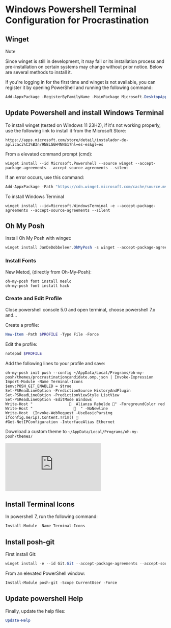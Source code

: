 # Windows Powershell Terminal Configuration for Procrastination

## Winget

> [!NOTE]
> Since winget is still in development, it may fail or its installation process and pre-installation on certain systems may change without prior notice. Below are several methods to install it.

If you're logging in for the first time and winget is not available, you can register it by opening PowerShell and running the following command:
```Powershell
Add-AppxPackage -RegisterByFamilyName -MainPackage Microsoft.DesktopAppInstaller_8wekyb3d8bbwe
```
## Update Powershell and install Windows Terminal

To install winget (tested on Windows 11 23H2), if it's not working properly, use the following link to install it from the Microsoft Store:
```
https://apps.microsoft.com/store/detail/instalador-de-aplicaci%C3%B3n/9NBLGGH4NNS1?hl=es-es&gl=es
```
From a elevated command prompt (cmd):
```console
winget install --id Microsoft.Powershell --source winget --accept-package-agreements --accept-source-agreements --silent
```
If an error occurs, use this command:
```powershell
Add-AppxPackage -Path "https://cdn.winget.microsoft.com/cache/source.msix"
```
To install Windows Terminal
```console
winget install --id=Microsoft.WindowsTerminal -e --accept-package-agreements --accept-source-agreements --silent
```

## Oh My Posh

Install Oh My Posh with winget:
```powershell
winget install JanDeDobbeleer.OhMyPosh -s winget --accept-package-agreements --accept-source-agreements --silent
```

### Install Fonts

New Metod, (directly from Oh-My-Posh):
```
oh-my-posh font install meslo
oh-my-posh font install hack
```
<!--  No es necesario desde que oh-my-posh incluye instalación directa
Manual method:
1. Download, unzip, and install Hack Nerd Font from `https://www.nerdfonts.com`
2. In the Windows Terminal settings UI, go to the "Advanced" tab of each profile and select the Meslo NF font.
3. Save the changes.

To install Hack Nerd Font via a one-line PowerShell script:
```powershell
Invoke-WebRequest -Uri https://github.com/ryanoasis/nerd-fonts/releases/download/v3.1.1/Hack.zip -OutFile Fonts.zip && Expand-Archive .\Fonts.zip & start-sleep -s 4 && Get-ChildItem -Path ./Fonts -Include '*.ttf','*.ttc','*.otf' -Recurse | ForEach {(New-Object -ComObject Shell.Application).Namespace(0x14).CopyHere($_.FullName,0x10)}
```
-->
### Create and Edit Profile
Close powershell console 5.0 and open terminal, choose powershell 7.x and...

Create a profile:
```powershell
New-Item -Path $PROFILE -Type File -Force
```
Edit the profile:
```powershell
notepad $PROFILE
```
<!-- 
### Set Execution Policy
Review and set de execution policy:
```powershell
Get-ExecutionPolicy -list
Set-ExecutionPolicy -ExecutionPolicy Unrestricted -Scope CurrentUser
```
### Theme Path
Check the path Oh My Posh themes:
```powershell
$env:POSH_THEMES_PATH
```
-->

Add the following lines to your profile and save:
```text
oh-my-posh init pwsh --config ~/AppData/Local/Programs/oh-my-posh/themes/procrastinationcandidate.omp.json | Invoke-Expression
Import-Module -Name Terminal-Icons
$env:POSH_GIT_ENABLED = $true
Set-PSReadLineOption -PredictionSource HistoryAndPlugin
Set-PSReadLineOption -PredictionViewStyle ListView
Set-PSReadLineOption -EditMode Windows
Write-Host "                  Alianza Rebelde " -ForegroundColor red
Write-Host "                  󱋌  " -NoNewline
Write-Host  (Invoke-WebRequest -UseBasicParsing ifconfig.me/ip).Content.Trim() 󱋌
#Get-NetIPConfiguration -InterfaceAlias Ethernet
``` 
Download a custom theme to `~/AppData/Local/Programs/oh-my-posh/themes/`

![Custom theme](https://raw.githubusercontent.com/surgatengit/Procrastinateshell/main/procrastinationcandidate.omp.json)


## Install Terminal Icons
In powershell 7, run the following command:
```powershell
Install-Module -Name Terminal-Icons
```
## Install posh-git
First install Git: 
```powershell
winget install -e --id Git.Git --accept-package-agreements --accept-source-agreements --silent
```
From an elevated PowerShell window:
```powershell
Install-Module posh-git -Scope CurrentUser -Force
```

## Update powershell Help
Finally, update the help files:
```powershell
Update-Help
```
